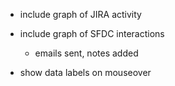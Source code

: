 * include graph of JIRA activity

* include graph of SFDC interactions

  * emails sent, notes added
  
* show data labels on mouseover
